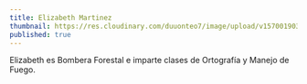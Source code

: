 ```yaml
---
title: Elizabeth Martinez
thumbnail: https://res.cloudinary.com/duuonteo7/image/upload/v1570019035/Profesores%20Instituto/Elizabeth.jpg
published: true
---
```


Elizabeth es Bombera Forestal e imparte clases de Ortografía y Manejo de Fuego.
